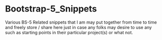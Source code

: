 # Bootstrap-5_Snippets
 Various BS-5 Related snippets that I am may put together from time to time and freely store / share here just in case any folks may desire to use any such as starting points in their particular project(s) or what not. 
